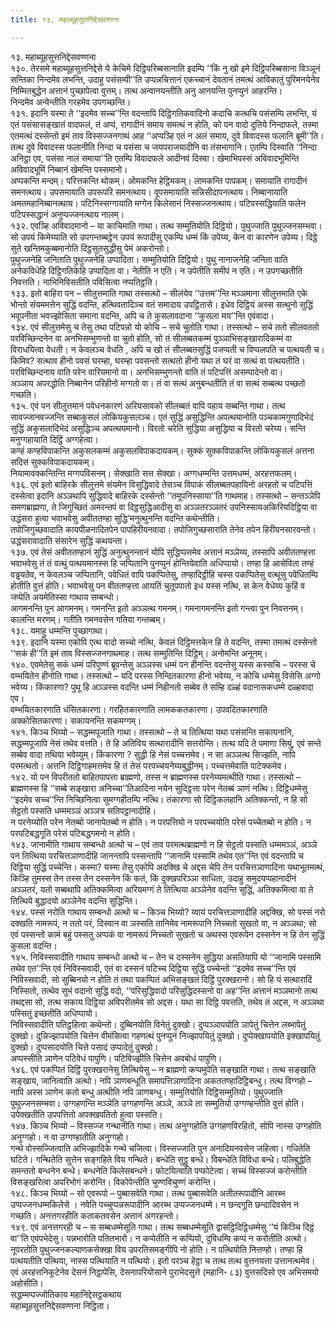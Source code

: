 ```yaml
---
title: १३. महाब्यूहसुत्तनिद्देसवण्णना

---
```

१३. महाब्यूहसुत्तनिद्देसवण्णना  
१३०. तेरसमे महाब्यूहसुत्तनिद्देसे ये केचिमे दिट्ठिपरिब्बसानाति इदम्पि ‘‘किं नु खो इमे दिट्ठिपरिब्बसाना विञ्ञूनं सन्तिका निन्दमेव लभन्ति, उदाहु पसंसम्पी’’ति उप्पन्नचित्तानं एकच्चानं देवतानं तमत्थं आविकातुं पुरिमनयेनेव निम्मितबुद्धेन अत्तानं पुच्छापेत्वा वुत्तम्। तत्थ अन्वानयन्तीति अनु आनयन्ति पुनप्पुनं आहरन्ति।  
निन्दमेव अन्वेन्तीति गरहमेव उपगच्छन्ति।  
१३१. इदानि यस्मा ते ‘‘इदमेव सच्च’’न्ति वदन्तापि दिट्ठिगतिकवादिनो कदाचि कत्थचि पसंसम्पि लभन्ति, यं एतं पसंसासङ्खातं वादफलं, तं अप्पं, रागादीनं समाय समत्थं न होति, को पन वादो दुतिये निन्दाफले, तस्मा एतमत्थं दस्सेन्तो इमं ताव विस्सज्जनगाथं आह ‘‘अप्पञ्हि एतं न अलं समाय, दुवे विवादस्स फलानि ब्रूमी’’ति। तत्थ दुवे विवादस्स फलानीति निन्दा च पसंसा च जयपराजयादीनि वा तंसभागानि। एतम्पि दिस्वाति ‘‘निन्दा अनिट्ठा एव, पसंसा नालं समाया’’ति एतम्पि विवादफले आदीनवं दिस्वा। खेमाभिपस्सं अविवादभूमिन्ति अविवादभूमिं निब्बानं खेमन्ति पस्समानो।  
अप्पकन्ति मन्दम्। परित्तकन्ति थोकम्। ओमकन्ति हेट्ठिमकम्। लामकन्ति पापकम्। समायाति रागादीनं समनत्थाय। उपसमायाति उपरूपरि समनत्थाय। वूपसमायाति सन्निसीदापनत्थाय। निब्बानायाति अमतमहानिब्बानत्थाय। पटिनिस्सग्गायाति मग्गेन किलेसानं निस्सज्जनत्थाय। पटिपस्सद्धियाति फलेन पटिपस्सद्धानं अनुप्पज्जनत्थाय नालम्।  
१३२. एवञ्हि अविवादमानो – या काचिमाति गाथा। तत्थ सम्मुतियोति दिट्ठियो। पुथुज्जाति पुथुज्जनसम्भवा। सो उपयं किमेय्याति सो उपगन्तब्बट्ठेन उपयं रूपादीसु एकम्पि धम्मं किं उपेय्य, केन वा कारणेन उपेय्य। दिट्ठे सुते खन्तिमकुब्बमानोति दिट्ठसुतसुद्धीसु पेमं अकरोन्तो।  
पुथुज्जनेहि जनिताति पुथुज्जनेहि उप्पादिता। सम्मुतियोति दिट्ठियो। पुथु नानाजनेहि जनिता वाति अनेकविधेहि दिट्ठिगतिकेहि उप्पादिता वा। नेतीति न एति। न उपेतीति समीपं न एति। न उपगच्छतीति निवत्तति। नाभिनिविसतीति पविसित्वा नप्पतिट्ठति।  
१३३. इतो बाहिरा पन – सीलुत्तमाति गाथा तस्सत्थो – सीलंयेव ‘‘उत्तम’’न्ति मञ्ञमाना सीलुत्तमाति एके भोन्तो संयममत्तेन सुद्धिं वदन्ति, हत्थिवतादिञ्च वतं समादाय उपट्ठितासे। इधेव दिट्ठियं अस्स सत्थुनो सुद्धिं भवूपनीता भवज्झोसिता समाना वदन्ति, अपि च ते कुसलावदाना ‘‘कुसला मय’’न्ति एवंवादा।  
१३४. एवं सीलुत्तमेसु च तेसु तथा पटिपन्नो यो कोचि – सचे चुतोति गाथा। तस्सत्थो – सचे ततो सीलवततो परविच्छिन्दनेन वा अनभिसम्भुणन्तो वा चुतो होति, सो तं सीलब्बतकम्मं पुञ्ञाभिसङ्खारादिकम्मं वा विराधयित्वा वेधती। न केवलञ्च वेधति , अपि च खो तं सीलब्बतसुद्धिं पजप्पती च विप्पलपति च पत्थयती च। किमिव? सत्थाव हीनो पवसं घरम्हा, घरम्हा पवसन्तो सत्थतो हीनो यथा तं घरं वा सत्थं वा पत्थयतीति।  
परविच्छिन्दनाय वाति परेन वारियमानो वा। अनभिसम्भुणन्तो वाति तं पटिपत्तिं असम्पादेन्तो वा।  
अञ्ञाय अपरद्धोति निब्बानेन परिहीनो मग्गतो वा। तं वा सत्थं अनुबन्धतीति तं वा सत्थं सब्बत्थ पच्छतो गच्छति।  
१३५. एवं पन सीलुत्तमानं पवेधनकारणं अरियसावको सीलब्बतं वापि पहाय सब्बन्ति गाथा। तत्थ सावज्जानवज्जन्ति सब्बाकुसलं लोकियकुसलञ्च। एतं सुद्धिं असुद्धिन्ति अपत्थयानोति पञ्चकामगुणादिभेदं सुद्धिं अकुसलादिभेदं असुद्धिञ्च अपत्थयमानो। विरतो चरेति सुद्धिया असुद्धिया च विरतो चरेय्य। सन्ति मनुग्गहायाति दिट्ठिं अग्गहेत्वा।  
कण्हं कण्हविपाकन्ति अकुसलकम्मं अकुसलविपाकदायकम्। सुक्कं सुक्कविपाकन्ति लोकियकुसलं अत्तना सदिसं सुक्कविपाकदायकम्।  
नियामावक्कन्तिन्ति मग्गपविसनम्। सेक्खाति सत्त सेक्खा। अग्गधम्मन्ति उत्तमधम्मं, अरहत्तफलम्।  
१३६. एवं इतो बाहिरके सीलुत्तमे संयमेन विसुद्धिवादे तेसञ्च विपाकं सीलब्बतपहायिनो अरहतो च पटिपत्तिं दस्सेत्वा इदानि अञ्ञथापि सुद्धिवादे बाहिरके दस्सेन्तो ‘‘तमूपनिस्साया’’ति गाथमाह। तस्सत्थो – सन्तञ्ञेपि समणब्राह्मणा, ते जिगुच्छितं अमरन्तपं वा दिट्ठसुद्धिआदीसु वा अञ्ञतरञ्ञतरं उपनिस्सायअकिरियदिट्ठिया वा उद्धंसरा हुत्वा भवाभवेसु अवीततण्हा सुद्धि’मनुत्थुनन्ति वदन्ति कथेन्तीति।  
तपोजिगुच्छवादाति कायपीळनादितपेन पापहिरीयनवादा। तपोजिगुच्छसाराति तेनेव तपेन हिरीयनसारवन्तो। उद्धंसरावादाति संसारेन सुद्धिं कथयन्ता।  
१३७. एवं तेसं अवीततण्हानं सुद्धिं अनुत्थुनन्तानं योपि सुद्धिप्पत्तमेव अत्तानं मञ्ञेय्य, तस्सापि अवीततण्हत्ता भवाभवेसु तं तं वत्थुं पत्थयमानस्स हि जप्पितानि पुनप्पुनं होन्तियेवाति अधिप्पायो। तण्हा हि आसेविता तण्हं वड्ढयतेव, न केवलञ्च जप्पितानि, पवेधितं वापि पकप्पितेसु, तण्हादिट्ठीहि चस्स पकप्पितेसु वत्थूसु पवेधितम्पि होतीति वुत्तं होति। भवाभवेसु पन वीततण्हत्ता आयतिं चुतूपपातो इध यस्स नत्थि, स केन वेधेय्य कुहिं व जप्पेति अयमेतिस्सा गाथाय सम्बन्धो।  
आगमनन्ति पुन आगमनम्। गमनन्ति इतो अञ्ञत्थ गमनम्। गमनागमनन्ति इतो गन्त्वा पुन निवत्तनम्। कालन्ति मरणम्। गतीति गमनवसेन गतिया गन्तब्बम्।  
१३८. यमाहु धम्मन्ति पुच्छागाथा।  
१३९. इदानि यस्मा एकोपि एत्थ वादो सच्चो नत्थि, केवलं दिट्ठिमत्तकेन हि ते वदन्ति, तस्मा तमत्थं दस्सेन्तो ‘‘सकं ही’’ति इमं ताव विस्सज्जनगाथमाह। तत्थ सम्मुतिन्ति दिट्ठिम्। अनोमन्ति अनूनम्।  
१४०. एवमेतेसु सकं धम्मं परिपुण्णं ब्रूवन्तेसु अञ्ञस्स धम्मं पन हीनन्ति वदन्तेसु यस्स कस्सचि – परस्स चे वम्भयितेन हीनोति गाथा। तस्सत्थो – यदि परस्स निन्दितकारणा हीनो भवेय्य, न कोचि धम्मेसु विसेसि अग्गो भवेय्य। किंकारणा? पुथू हि अञ्ञस्स वदन्ति धम्मं निहीनतो सब्बेव ते सम्हि दळ्हं वदानासकधम्मे दळ्हवादा एव।  
वम्भयितकारणाति धंसितकारणा। गरहितकारणाति लामककतकारणा। उपवदितकारणाति अक्कोसितकारणा। सकायनन्ति सकमग्गम्।  
१४१. किञ्च भिय्यो – सद्धम्मपूजाति गाथा। तस्सत्थो – ते च तित्थिया यथा पसंसन्ति सकायनानि, सद्धम्मपूजापि नेसं तथेव वत्तति। ते हि अतिविय सत्थारादीनि सत्तरोन्ति। तत्थ यदि ते पमाणा सियुं, एवं सन्ते सब्बेव वादा तथिया भवेय्युम्। किंकारणा ? सुद्धी हि नेसं पच्चत्तमेव। न सा अञ्ञत्थ सिज्झति, नापि परमत्थतो। अत्तनि दिट्ठिगाहमत्तमेव हि तं तेसं परपच्चयनेय्यबुद्धीनम्। पच्चत्तमेवाति पाटेक्कमेव।  
१४२. यो पन विपरीततो बाहितपापत्ता ब्राह्मणो, तस्स न ब्राह्मणस्स परनेय्यमत्थीति गाथा। तस्सत्थो – ब्राह्मणस्स हि ‘‘सब्बे सङ्खारा अनिच्चा’’तिआदिना नयेन सुदिट्ठत्ता परेन नेतब्बं ञाणं नत्थि। दिट्ठिधम्मेसु ‘‘इदमेव सच्च’’न्ति निच्छिनित्वा सुमग्गहीतम्पि नत्थि। तंकारणा सो दिट्ठिकलहानि अतिक्कन्तो, न हि सो सेट्ठतो पस्सति धम्ममञ्ञं अञ्ञत्र सतिपट्ठानादीहि।  
न परनेय्योति परेन नेतब्बो जानापेतब्बो न होति। न परपत्तियो न परपच्चयोति परेसं पच्चेतब्बो न होति। न परपटिबद्धगूति परेसं पटिबद्धगमनो न होति।  
१४३. जानामीति गाथाय सम्बन्धो अत्थो च – एवं ताव परमत्थब्राह्मणो न हि सेट्ठतो पस्सति धम्ममञ्ञं, अञ्ञे पन तित्थिया परचित्तञाणादीहि जानन्तापि पस्सन्तापि ‘‘जानामि पस्सामि तथेव एत’’न्ति एवं वदन्तापि च दिट्ठिया सुद्धिं पच्चेन्ति। कस्मा? यस्मा तेसु एकोपि अदक्खि चे अद्दस चेपि तेन परचित्तञाणादिना यथाभूतमत्थं, किञ्हि तुमस्स तेन तस्स तेन दस्सनेन किं कतं, किं दुक्खपरिञ्ञा साधिता, उदाहु समुदयप्पहानादीनं अञ्ञतरं, यतो सब्बथापि अतिक्कमित्वा अरियमग्गं ते तित्थिया अञ्ञेनेव वदन्ति सुद्धिं, अतिक्कमित्वा वा ते तित्थिये बुद्धादयो अञ्ञेनेव वदन्ति सुद्धिन्ति।  
१४४. पस्सं नरोति गाथाय सम्बन्धो अत्थो च – किञ्च भिय्यो? य्वायं परचित्तञाणादीहि अद्दक्खि, सो पस्सं नरो दक्खति नामरूपं, न ततो परं, दिस्वान वा ञस्सति तानिमेव नामरूपानि निच्चतो सुखतो वा, न अञ्ञथा; सो एवं पस्सन्तो कामं बहुं पस्सतु अप्पकं वा नामरूपं निच्चतो सुखतो च अथस्स एवरूपेन दस्सनेन न हि तेन सुद्धिं कुसला वदन्ति।  
१४५. निविस्सवादीति गाथाय सम्बन्धो अत्थो च – तेन च दस्सनेन सुद्धिया असतियापि यो ‘‘जानामि पस्सामि तथेव एत’’न्ति एवं निविस्सवादी, एतं वा दस्सनं पटिच्च दिट्ठिया सुद्धिं पच्चेन्तो ‘‘इदमेव सच्च’’न्ति एवं निविस्सवादी, सो सुब्बिनयो न होति तं तथा पकप्पितं अभिसङ्खतं दिट्ठिं पुरक्खरानो। सो हि यं सत्थारादिं निस्सितो, तत्थेव सुभं वदानो सुद्धिं वदो, ‘‘परिसुद्धिवादो परिसुद्धिदस्सनो वा अह’’न्ति अत्तानं मञ्ञमानो तत्थ तथद्दसा सो, तत्थ सकाय दिट्ठिया अविपरीतमेव सो अद्दस। यथा सा दिट्ठि पवत्तति, तथेव तं अद्दस, न अञ्ञथा पस्सितुं इच्छतीति अधिप्पायो।  
निविस्सवादीति पतिट्ठहित्वा कथेन्तो। दुब्बिनयोति विनेतुं दुक्खो। दुप्पञ्ञापयोति ञापेतुं चित्तेन लब्भापेतुं दुक्खो। दुन्निज्झापयोति चित्तेन वीमंसित्वा गहणत्थं पुनप्पुनं निज्झापयितुं दुक्खो। दुप्पेक्खापयोति इक्खापयितुं दुक्खो। दुप्पसादयोति चित्ते पसादं उप्पादेतुं दुक्खो।  
अप्पस्सीति ञाणेन पटिवेधं पापुणि। पटिविज्झीति चित्तेन अवबोधं पापुणि।  
१४६. एवं पकप्पितं दिट्ठिं पुरक्खरानेसु तित्थियेसु – न ब्राह्मणो कप्पमुपेति सङ्खाति गाथा। तत्थ सङ्खाति सङ्खाय, जानित्वाति अत्थो। नपि ञाणबन्धूति समापत्तिञाणादिना अकततण्हादिट्ठिबन्धु। तत्थ विग्गहो – नापि अस्स ञाणेन कतो बन्धु अत्थीति नपि ञाणबन्धु। सम्मुतियोति दिट्ठिसम्मुतियो। पुथुज्जाति पुथुज्जनसम्भवा। उग्गहणन्ति मञ्ञेति उग्गहणन्ति अञ्ञे, अञ्ञे ता सम्मुतियो उग्गण्हन्तीति वुत्तं होति।  
उपेक्खतीति उपपत्तितो अपक्खपतितो हुत्वा पस्सति।  
१४७. किञ्च भिय्यो – विस्सज्ज गन्थानीति गाथा। तत्थ अनुग्गहोति उग्गहणविरहितो, सोपि नास्स उग्गहोति अनुग्गहो। न वा उग्गण्हातीति अनुग्गहो।  
गन्थे वोस्सज्जित्वाति अभिज्झादिके गन्थे चजित्वा। विस्सज्जाति पुन अनादियनवसेन जहित्वा। गधितेति घटिते। गन्थितेति सुत्तेन सङ्गहिते विय गन्थिते। बन्धेति सुट्ठु बन्धे। विबन्धेति विविधा बन्धे। पलिबुद्धेति समन्ततो बन्धनेन बन्धे। बन्धनेति किलेसबन्धने। फोटयित्वाति पप्फोटेत्वा। सच्चं विस्सज्जं करोन्तीति विसङ्खरित्वा अपरिभोगं करोन्ति। विकोपेन्तीति चुण्णविचुण्णं करोन्ति।  
१४८. किञ्च भिय्यो – सो एवरूपो – पुब्बासवेति गाथा। तत्थ पुब्बासवेति अतीतरूपादीनि आरब्भ उप्पज्जनधम्मकिलेसे । नवेति पच्चुप्पन्नरूपादीनि आरब्भ उप्पज्जनधम्मे। न छन्दगूति छन्दादिवसेन न गच्छति। अनत्तगरहीति कताकतवसेन अत्तानं अगरहन्तो।  
१४९. एवं अनत्तगरही च – स सब्बधम्मेसूति गाथा। तत्थ सब्बधम्मेसूति द्वासट्ठिदिट्ठिधम्मेसु ‘‘यं किञ्चि दिट्ठं वा’’ति एवंपभेदेसु। पन्नभारोति पतितभारो। न कप्पेतीति न कप्पियो, दुविधम्पि कप्पं न करोतीति अत्थो। नूपरतोति पुथुज्जनकल्याणकसेक्खा विय उपरतिसमङ्गीपि नो होति। न पत्थियोति नित्तण्हो। तण्हा हि पत्थयतीति पत्थिया, नास्स पत्थियाति न पत्थियो। इतो परञ्च हेट्ठा च तत्थ तत्थ वुत्तनयत्ता उत्तानत्थमेव। एवं अरहत्तनिकूटेनेव देसनं निट्ठापेसि, देसनापरियोसाने पुराभेदसुत्ते (महानि॰ ८३) वुत्तसदिसो एव अभिसमयो अहोसीति।  
सद्धम्मप्पज्जोतिकाय महानिद्देसट्ठकथाय  
महाब्यूहसुत्तनिद्देसवण्णना निट्ठिता।  